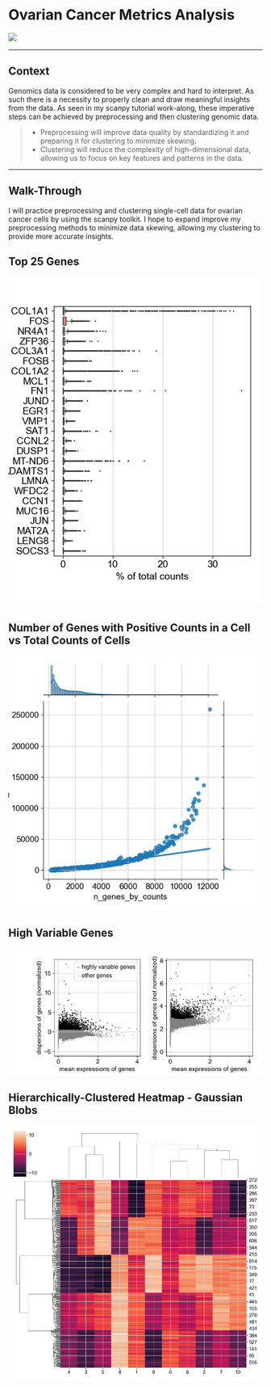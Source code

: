 # Ovarian Cancer Metrics Analysis
<img src="https://img.shields.io/badge/language-Python-blue.svg" style="zoom:100%;" />
<hr>

## Context
Genomics data is considered to be very complex and hard to interpret. As such there is a necessity to properly clean and draw meaningful insights from the data. 
As seen in my scanpy tutorial work-along, these imperative steps can be achieved by preprocessing and then clustering genomic data.

> - Preprocessing will improve data quality by standardizing it and preparing it for clustering to minimize skewing.
> - Clustering will reduce the complexity of high-dimensional data, allowing us to focus on key features and patterns in the data.
>

<hr>

## Walk-Through
I will practice preprocessing and clustering single-cell data for ovarian cancer cells by using the scanpy toolkit. 
I hope to expand improve my preprocessing methods to minimize data skewing, allowing my clustering to provide more accurate insights.

## Top 25 Genes
![img.png](img.png)

## Number of Genes with Positive Counts in a Cell vs Total Counts of Cells
![img_1.png](img_1.png)

## High Variable Genes
![img_3.png](img_3.png)

## Hierarchically-Clustered Heatmap - Gaussian Blobs
![img_2.png](img_2.png)